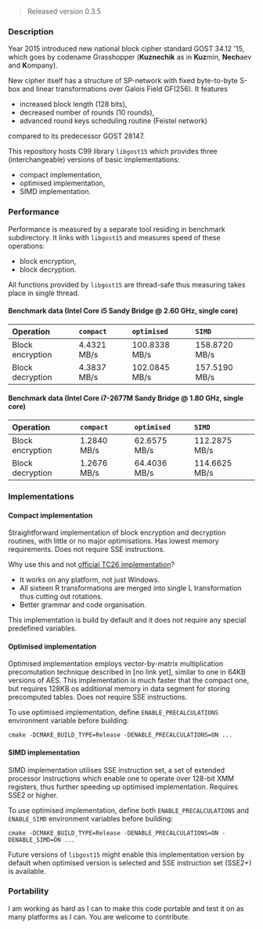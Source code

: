 > Released version 0.3.5

### Description

Year 2015 introduced new national block cipher standard GOST 34.12 '15, which goes by codename Grasshopper (**Kuznechik** as in **Kuz**min, **Nech**aev and **K**ompany).

New cipher itself has a structure of SP-network with fixed byte-to-byte S-box and linear transformations over Galois Field GF(256). It features

* increased block length (128 bits),
* decreased number of rounds (10 rounds),
* advanced round keys scheduling routine (Feistel network)

compared to its predecessor GOST 28147.

This repository hosts C99 library `libgost15` which provides three (interchangeable) versions of basic implementations:

* compact implementation,
* optimised implementation,
* SIMD implementation.

### Performance

Performance is measured by a separate tool residing in benchmark subdirectory. It links with `libgost15` and measures speed of these operations:

* block encryption,
* block decryption.

All functions provided by `libgost15` are thread-safe thus measuring takes place in single thread.

#### Benchmark data (Intel Core i5 Sandy Bridge @ 2.60 GHz, single core)

| Operation        | `compact`   | `optimised`   | `SIMD`        |
|:---------------- |:----------- |:------------- |:------------- |
| Block encryption | 4.4321 MB/s | 100.8338 MB/s | 158.8720 MB/s |
| Block decryption | 4.3837 MB/s | 102.0845 MB/s | 157.5190 MB/s |

#### Benchmark data (Intel Core i7-2677M Sandy Bridge @ 1.80 GHz, single core)

| Operation        | `compact`   | `optimised`   | `SIMD`        |
|:---------------- |:----------- |:------------- |:------------- |
| Block encryption | 1.2840 MB/s |  62.6575 MB/s | 112.2875 MB/s |
| Block decryption | 1.2676 MB/s |  64.4036 MB/s | 114.6625 MB/s |


### Implementations

#### Compact implementation

Straightforward implementation of block encryption and decryption routines, with little or no major optimisations. Has lowest memory requirements. Does not require SSE instructions.

Why use this and not [official TC26 implementation](http://tc26.ru/standard/gost/PR_GOSTR_bch_v6.zip)?

* It works on any platform, not just Windows.
* All sixteen R transformations are merged into single L transformation thus cutting out rotations.
* Better grammar and code organisation.

This implementation is build by default and it does not require any special predefined variables.

#### Optimised implementation

Optimised implementation employs vector-by-matrix multiplication precomutation technique described in [no link yet], similar to one in 64KB versions of AES. This implementation is much faster that the compact one, but requires 128KB os additional memory in data segment for storing precomputed tables. Does not require SSE instructions.

To use optimised implementation, define `ENABLE_PRECALCULATIONS` environment variable before building:

```
cmake -DCMAKE_BUILD_TYPE=Release -DENABLE_PRECALCULATIONS=ON ...
```

#### SIMD implementation

SIMD implementation utilises SSE instruction set, a set of extended processor instructions which enable one to operate over 128-bit XMM registers, thus further speeding up optimised implementation. Requires SSE2 or higher.

To use optimised implementation, define both `ENABLE_PRECALCULATIONS` and `ENABLE_SIMD` environment variables before building:

```
cmake -DCMAKE_BUILD_TYPE=Release -DENABLE_PRECALCULATIONS=ON -DENABLE_SIMD=ON ...
```

Future versions of `libgost15` might enable this implementation version by default when optimised version is selected and SSE instruction set (SSE2+) is available.

### Portability

I am working as hard as I can to make this code portable and test it on as many platforms as I can. You are welcome to contribute.
